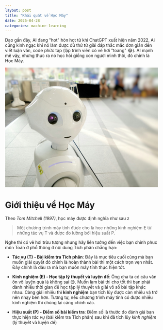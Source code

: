 ```yaml
---
layout: post
title: "Khái quát về Học Máy"
date: 2025-04-28
categories: machine-learning
---
```


Dạo gần đây, AI đang "hot" hòn họt từ khi ChatGPT xuất hiện năm 2022. Ai cũng kinh ngạc khi nó làm được đủ thứ từ giải đáp thắc mắc đơn giản đến viết luận văn, code phức tạp (lập trình viên có vẻ hơi "toang" 😂). AI mạnh mẽ vậy, nhưng thực ra nó học hỏi giống con người mình thôi, đó chính là Học Máy.

![Minh họa Machine Learning](/assets/images/machine_learning.jpg)


# Giới thiệu về  Học Máy

Theo *Tom Mitchell (1997)*, học máy được định nghĩa như sau z

<!-- ``` 
Một chương trình máy tính được cho là học những kinh nghiệm E từ những tác vụ T và được đo lường bởi hiệu suất P.
``` -->

<!-- {% include pullquote.html quote="Một chương trình máy tính được cho là học những kinh nghiệm E từ những tác vụ T và được đo lường bởi hiệu suất P." %} -->

> Một chương trình máy tính được cho là học những kinh nghiệm E từ những tác vụ T và được đo lường bởi hiệu suất P.

Nghe thì có vẻ hơi trừu tượng nhưng hãy liên tưởng đến việc bạn chinh phuc môn Toán ở phổ thông ở nội dung Tích phân chẳng hạn:
- **Tác vụ (T) - Bài kiểm tra Tích phân**: Đây là mục tiêu cuối cùng mà bạn muốn giải quyết đó chính là hoàn thành bài thi một cách trọn vẹn nhất. Đây chính là đầu ra mà bạn muốn máy tính thực hiện tốt.

- **Kinh nghiệm (E) - Học tập lý thuyết và luyện đề**: Ông cha ta có câu văn ôn võ luyện quả là không sai :blush:. Muốn làm bài thi cho tốt thì bạn phải dành nhiều thời gian để học tập lý thuyết và giải vô số bài tập khác nhau. Càng giải nhiều thì **kinh nghiệm** bạn tích lũy được càn nhiều và trở nên nhạy bén hơn. Tương tự, nếu chương trình máy tính có được nhiều kinh nghiệm thì chúng lại càng chính xác.

- **Hiệu suất (P) - Điểm số bài kiểm tra**: Điểm số là thước đo đánh giá bạn thực hiện *tác vụ* (bài kiểm tra Tích phân) sau khi đã tích lũy *kinh nghiệm* (lý thuyết và luyện đề)